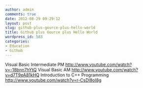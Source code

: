 ```yaml
---
author: admin
comments: true
date: 2012-08-29 09:29:12
layout: post
slug: github-plus-gource-plus-hello-world
title: Github plus Gource plus Hello World
wordpress_id: 583
categories:
- Education
- Github
---
```


Visual Basic Intermediate PM
http://www.youtube.com/watch?v=-18bnn7hYtQ
Visual Basic AM
http://www.youtube.com/watch?v=d7T9eA81kHQ
Introduction to C++ Programming
http://www.youtube.com/watch?v=r-CsDl8oI8g
